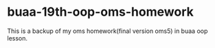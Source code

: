 # buaa-19th-oop-oms-homework
This is a backup of my oms homework(final version oms5) in buaa oop lesson. 
